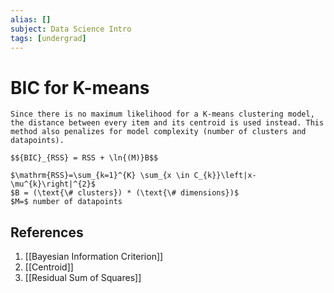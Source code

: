 ```yaml
---
alias: []
subject: Data Science Intro
tags: [undergrad]
---
```

# BIC for K-means

```ad-note
Since there is no maximum likelihood for a K-means clustering model, the distance between every item and its centroid is used instead. This method also penalizes for model complexity (number of clusters and datapoints).

```

```ad-math
$${BIC}_{RSS} = RSS + \ln{(M)}B$$

$\mathrm{RSS}=\sum_{k=1}^{K} \sum_{x \in C_{k}}\left|x-\mu^{k}\right|^{2}$
$B = (\text{\# clusters}) * (\text{\# dimensions})$
$M=$ number of datapoints
```

## References
1. [[Bayesian Information Criterion]]
2. [[Centroid]]
3. [[Residual Sum of Squares]]
